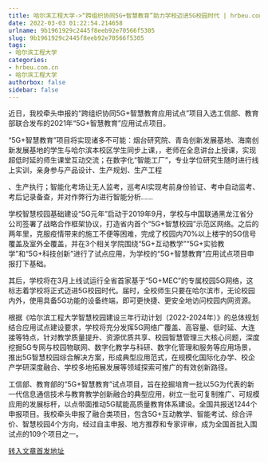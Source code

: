 ```yaml
---
title: 哈尔滨工程大学->“跨组织协同5G+智慧教育”助力学校迈进5G校园时代 | hrbeu.com.cn
date: 2022-03-03 01:22:54.214658
urlname: 9b1961929c2445f8eeb92e70566f5305
slug: 9b1961929c2445f8eeb92e70566f5305
tags: 
- 哈尔滨工程大学
categories:
- hrbeu.com.cn
- 哈尔滨工程大学
authorbox: false
sidebar: false
---
```

近日，我校牵头申报的“跨组织协同5G+智慧教育应用试点”项目入选工信部、教育部联合发布的2021年“5G+智慧教育”应用试点项目。

“5G+智慧教育”项目将实现诸多不可能：烟台研究院、青岛创新发展基地、海南创新发展基地的学生与哈尔滨本校区学生同步上课，，老师在全息讲台上授课，实现超低时延的师生课堂互动交流；在数字化“智能工厂”，专业学位研究生随时进行线上实训，亲身参与产品设计、生产规划、生产工程
<!--more-->
、生产执行；智能化考场让无人监考，巡考AI实现考前身份验证、考中自动监考、考后记录备查，并对作弊行为进行智能分析……

学校智慧校园基础建设“5G元年”启动于2019年9月，学校与中国联通黑龙江省分公司签署了战略合作框架协议，打造省内首个“5G+智慧校园”示范区网络。之后的两年里，克服疫情带来的施工不便等困难，完成了校园内70%以上楼宇的5G信号覆盖及室外全覆盖，并在3个相关学院围绕“5G+互动教学”“5G+实验教学”和“5G+科技创新”进行了试点应用，为学校的“5G+智慧教育”应用试点项目申报打下基础。

其后，学校将在3月上线试运行全省首家基于“5G+MEC”的专属校园5G网络，这标志着学校将正式迈进5G校园时代。届时，全校师生只要在哈尔滨市，无论校园内外，使用具备5G功能的设备终端，即可更快捷、更安全地访问校园内网资源。

根据《哈尔滨工程大学智慧校园建设三年行动计划（2022-2024年）》的总体规划结合应用试点建设要求，学校将充分发挥5G网络广覆盖、高容量、低时延、大连接等特点，针对教学质量提升、资源优质共享、校园智慧管理三大核心问题，深度挖掘5G专网与校园物联网、数字化教学与科研、数字化管理和服务等应用场景，推出5G智慧校园综合解决方案，形成典型应用范式，在规模化国际化办学、校企产学研深度融合、学校多地拓展发展等领域探索可推广的有效创新路径。

工信部、教育部的“5G+智慧教育”试点项目，旨在挖掘培育一批以5G为代表的新一代信息通信技术与教育教学创新融合的典型应用，树立一批可复制推广、可规模应用的发展标杆，以点带面推动5G赋能高质量教育体系建设。全国共报送1244个申报项目。我校牵头申报了融合类项目，包含5G+互动教学、智能考试、综合评价、智慧校园4个方向，经过自主申报、地方推荐和专家评审，成为全国首批入围试点的109个项目之一。



[转入文章首发地址](http://gongxue.cn/info/1141/69720.htm)